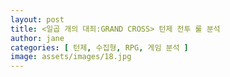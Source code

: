 ```yaml
---
layout: post
title: <일곱 개의 대죄:GRAND CROSS> 턴제 전투 룰 분석
author: jane
categories: [ 턴제, 수집형, RPG, 게임 분석 ]
image: assets/images/18.jpg
---
```


